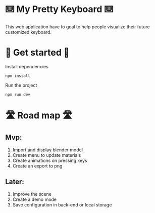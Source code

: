 # ⌨️ My Pretty Keyboard ⌨️

This web application have to goal to help people visualize their future customized keyboard.

# 🚀 Get started 🚀

Install dependencies
```
npm install
```

Run the project
```
npm run dev
```

# 🛣️ Road map 🛣️

## Mvp:
1. Import and display blender model
2. Create menu to update materials
3. Create animations on pressing keys
4. Create an export to png

## Later:
1. Improve the scene
2. Create a demo mode
3. Save configuration in back-end or local storage
